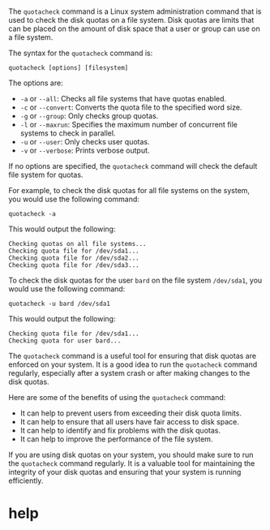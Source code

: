 # 

The `quotacheck` command is a Linux system administration command that is used to check the disk quotas on a file system. Disk quotas are limits that can be placed on the amount of disk space that a user or group can use on a file system.

The syntax for the `quotacheck` command is:

```
quotacheck [options] [filesystem]
```

The options are:

* `-a` or `--all`: Checks all file systems that have quotas enabled.
* `-c` or `--convert`: Converts the quota file to the specified word size.
* `-g` or `--group`: Only checks group quotas.
* `-l` or `--maxrun`: Specifies the maximum number of concurrent file systems to check in parallel.
* `-u` or `--user`: Only checks user quotas.
* `-v` or `--verbose`: Prints verbose output.

If no options are specified, the `quotacheck` command will check the default file system for quotas.

For example, to check the disk quotas for all file systems on the system, you would use the following command:

```
quotacheck -a
```

This would output the following:

```
Checking quotas on all file systems...
Checking quota file for /dev/sda1...
Checking quota file for /dev/sda2...
Checking quota file for /dev/sda3...
```

To check the disk quotas for the user `bard` on the file system `/dev/sda1`, you would use the following command:

```
quotacheck -u bard /dev/sda1
```

This would output the following:

```
Checking quota file for /dev/sda1...
Checking quota for user bard...
```

The `quotacheck` command is a useful tool for ensuring that disk quotas are enforced on your system. It is a good idea to run the `quotacheck` command regularly, especially after a system crash or after making changes to the disk quotas.

Here are some of the benefits of using the `quotacheck` command:

* It can help to prevent users from exceeding their disk quota limits.
* It can help to ensure that all users have fair access to disk space.
* It can help to identify and fix problems with the disk quotas.
* It can help to improve the performance of the file system.

If you are using disk quotas on your system, you should make sure to run the `quotacheck` command regularly. It is a valuable tool for maintaining the integrity of your disk quotas and ensuring that your system is running efficiently.



# help 

```

```
